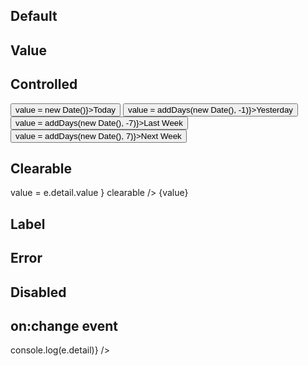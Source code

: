 <script>
  import { parseISO, addDays } from 'date-fns';
  
  import Button from '$lib/components/Button.svelte';
  import DateField from '$lib/components/DateField.svelte';
  import Preview from '$lib/components/Preview.svelte';
  import SectionDivider from '$lib/components/SectionDivider.svelte';

  let value;
</script>

## Default

<Preview>
  <DateField />
</Preview>

## Value

<Preview>
  <DateField value={parseISO('1982-03-30')} />
</Preview>

## Controlled

<Preview>
  <DateField {value} />
  <Button on:click={() => value = new Date()}>Today</Button>
  <Button on:click={() => value = addDays(new Date(), -1)}>Yesterday</Button>
  <Button on:click={() => value = addDays(new Date(), -7)}>Last Week</Button>
  <Button on:click={() => value = addDays(new Date(), 7)}>Next Week</Button>
</Preview>

## Clearable

<Preview>
  <DateField {value} on:change={e => value = e.detail.value } clearable />
  {value}
</Preview>

## Label

<Preview>
  <DateField label="Birth date" />
</Preview>

## Error

<Preview>
  <DateField label="Birth date" error="This is a required field" />
</Preview>

## Disabled

<Preview>
  <DateField label="Birth date" disabled />
</Preview>

## on:change event

<Preview>
  <DateField label="Birth date" on:change={e => console.log(e.detail)} />
</Preview>
